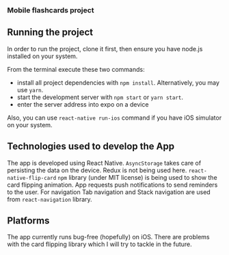 ### Mobile flashcards project

## Running the project

In order to run the project, clone it first, then ensure you have node.js installed on your system.

From the terminal execute these two commands: 
* install all project dependencies with `npm install`. Alternatively, you may use `yarn`.
* start the development server with `npm start` or `yarn start`.
* enter the server address into expo on a device

Also, you can use `react-native run-ios` command if you have iOS simulator on your system.

## Technologies used to develop the App

The app is developed using React Native.
`AsyncStorage` takes care of persisting the data on the device. Redux is not being used here.
`react-native-flip-card` `npm` library (under MIT license) is being used to show the card flipping animation.
App requests push notifications to send reminders to the user.
For navigation Tab navigation and Stack navigation are used from `react-navigation` library.

## Platforms

The app currently runs bug-free (hopefully) on iOS.
There are problems with the card flipping library which I will try to tackle in the future.